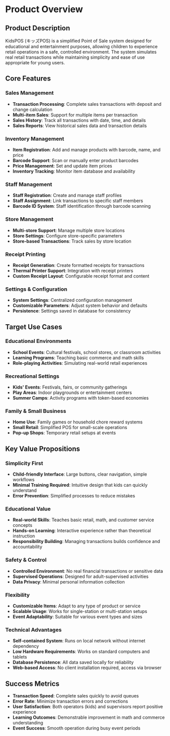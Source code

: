 # Product Overview

## Product Description
KidsPOS (キッズPOS) is a simplified Point of Sale system designed for educational and entertainment purposes, allowing children to experience retail operations in a safe, controlled environment. The system simulates real retail transactions while maintaining simplicity and ease of use appropriate for young users.

## Core Features

### Sales Management
- **Transaction Processing**: Complete sales transactions with deposit and change calculation
- **Multi-item Sales**: Support for multiple items per transaction
- **Sales History**: Track all transactions with date, time, and details
- **Sales Reports**: View historical sales data and transaction details

### Inventory Management
- **Item Registration**: Add and manage products with barcode, name, and price
- **Barcode Support**: Scan or manually enter product barcodes
- **Price Management**: Set and update item prices
- **Inventory Tracking**: Monitor item database and availability

### Staff Management
- **Staff Registration**: Create and manage staff profiles
- **Staff Assignment**: Link transactions to specific staff members
- **Barcode ID System**: Staff identification through barcode scanning

### Store Management
- **Multi-store Support**: Manage multiple store locations
- **Store Settings**: Configure store-specific parameters
- **Store-based Transactions**: Track sales by store location

### Receipt Printing
- **Receipt Generation**: Create formatted receipts for transactions
- **Thermal Printer Support**: Integration with receipt printers
- **Custom Receipt Layout**: Configurable receipt format and content

### Settings & Configuration
- **System Settings**: Centralized configuration management
- **Customizable Parameters**: Adjust system behavior and defaults
- **Persistence**: Settings saved in database for consistency

## Target Use Cases

### Educational Environments
- **School Events**: Cultural festivals, school stores, or classroom activities
- **Learning Programs**: Teaching basic commerce and math skills
- **Role-playing Activities**: Simulating real-world retail experiences

### Recreational Settings
- **Kids' Events**: Festivals, fairs, or community gatherings
- **Play Areas**: Indoor playgrounds or entertainment centers
- **Summer Camps**: Activity programs with token-based economies

### Family & Small Business
- **Home Use**: Family games or household chore reward systems
- **Small Retail**: Simplified POS for small-scale operations
- **Pop-up Shops**: Temporary retail setups at events

## Key Value Propositions

### Simplicity First
- **Child-friendly Interface**: Large buttons, clear navigation, simple workflows
- **Minimal Training Required**: Intuitive design that kids can quickly understand
- **Error Prevention**: Simplified processes to reduce mistakes

### Educational Value
- **Real-world Skills**: Teaches basic retail, math, and customer service concepts
- **Hands-on Learning**: Interactive experience rather than theoretical instruction
- **Responsibility Building**: Managing transactions builds confidence and accountability

### Safety & Control
- **Controlled Environment**: No real financial transactions or sensitive data
- **Supervised Operations**: Designed for adult-supervised activities
- **Data Privacy**: Minimal personal information collection

### Flexibility
- **Customizable Items**: Adapt to any type of product or service
- **Scalable Usage**: Works for single-station or multi-station setups
- **Event Adaptability**: Suitable for various event types and sizes

### Technical Advantages
- **Self-contained System**: Runs on local network without internet dependency
- **Low Hardware Requirements**: Works on standard computers and tablets
- **Database Persistence**: All data saved locally for reliability
- **Web-based Access**: No client installation required, access via browser

## Success Metrics
- **Transaction Speed**: Complete sales quickly to avoid queues
- **Error Rate**: Minimize transaction errors and corrections
- **User Satisfaction**: Both operators (kids) and supervisors report positive experience
- **Learning Outcomes**: Demonstrable improvement in math and commerce understanding
- **Event Success**: Smooth operation during busy event periods